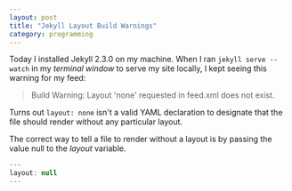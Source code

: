 ```yaml
---
layout: post
title: "Jekyll Layout Build Warnings"
category: programming
---
```


Today I installed Jekyll 2.3.0 on my machine. When I ran `jekyll serve --watch` in my _terminal window_ to serve my site locally, I kept seeing this warning for my feed:

> Build Warning: Layout 'none' requested in feed.xml does not exist.

Turns out `layout: none` isn't a valid YAML declaration to designate that the file should render without any particular layout.

The correct way to tell a file to render without a layout is by passing the value null to the _layout_ variable.

```javascript
---
layout: null
---
```